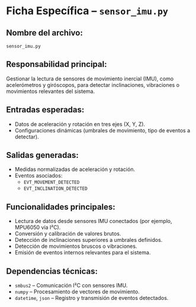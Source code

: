 # Ficha Específica – `sensor_imu.py`

## Nombre del archivo:
`sensor_imu.py`

## Responsabilidad principal:
Gestionar la lectura de sensores de movimiento inercial (IMU), como acelerómetros y giróscopos, para detectar inclinaciones, vibraciones o movimientos relevantes del sistema.

## Entradas esperadas:
- Datos de aceleración y rotación en tres ejes (X, Y, Z).
- Configuraciones dinámicas (umbrales de movimiento, tipo de eventos a detectar).

## Salidas generadas:
- Medidas normalizadas de aceleración y rotación.
- Eventos asociados:
  - `EVT_MOVEMENT_DETECTED`
  - `EVT_INCLINATION_DETECTED`

## Funcionalidades principales:
- Lectura de datos desde sensores IMU conectados (por ejemplo, MPU6050 vía I²C).
- Conversión y calibración de valores brutos.
- Detección de inclinaciones superiores a umbrales definidos.
- Detección de movimientos bruscos o vibraciones.
- Emisión de eventos internos relevantes para el sistema.

## Dependencias técnicas:
- `smbus2` – Comunicación I²C con sensores IMU.
- `numpy` – Procesamiento de vectores de movimiento.
- `datetime`, `json` – Registro y transmisión de eventos detectados.

